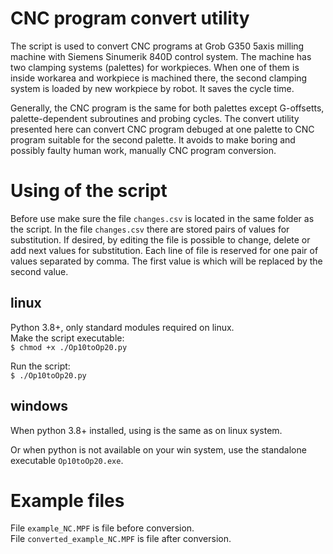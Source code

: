 # CNC program convert utility

The script is used to convert CNC programs at Grob G350 5axis milling machine with Siemens Sinumerik 840D control system.
The machine has two clamping systems (palettes) for workpieces. When one of them is inside workarea and workpiece is machined there, the second clamping system is loaded by new workpiece by robot. It saves the cycle time.

Generally, the CNC program is the same for both palettes except G-offsetts, palette-dependent subroutines and probing cycles. The convert utility presented here can convert CNC program debuged at one palette to CNC program suitable for the second palette. It avoids to make boring and possibly faulty human work, manually CNC program conversion.

# Using of the script
Before use make sure the file `changes.csv` is located in the same folder as the script.
In the file `changes.csv` there are stored pairs of values for substitution. If desired, by editing the file is possible to change, delete or add next values for substitution.
Each line of file is reserved for one pair of values separated by comma. The first value is which will be replaced by the second value.

## linux
Python 3.8+, only standard modules required on linux.<br>
Make the script executable:<br>
`$ chmod +x ./Op10toOp20.py`

Run the script:<br>
`$ ./Op10toOp20.py`

## windows
When python 3.8+ installed, using is the same as on linux system.

Or when python is not available on your win system, use the standalone executable `Op10toOp20.exe`.<br>

# Example files
File `example_NC.MPF` is file before conversion.<br>
File `converted_example_NC.MPF` is file after conversion.<br>